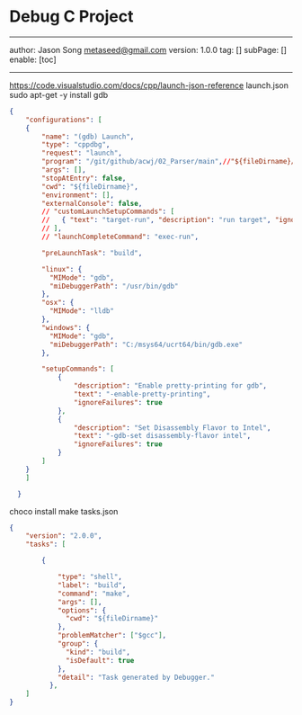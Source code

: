 # Debug C Project
---
author: Jason Song <metaseed@gmail.com>
version: 1.0.0
tag: []
subPage: []
enable: [toc]

---
https://code.visualstudio.com/docs/cpp/launch-json-reference
launch.json
sudo apt-get -y install gdb
```json
{
	"configurations": [
	{
		"name": "(gdb) Launch",
		"type": "cppdbg",
		"request": "launch",
		"program": "/git/github/acwj/02_Parser/main",//"${fileDirname}/${fileBasenameNoExtension}",
		"args": [],
		"stopAtEntry": false,
		"cwd": "${fileDirname}",
		"environment": [],
		"externalConsole": false,
		// "customLaunchSetupCommands": [
		//   { "text": "target-run", "description": "run target", "ignoreFailures": false }
		// ],
		// "launchCompleteCommand": "exec-run",

		"preLaunchTask": "build",

		"linux": {
		  "MIMode": "gdb",
		  "miDebuggerPath": "/usr/bin/gdb"
		},
		"osx": {
		  "MIMode": "lldb"
		},
		"windows": {
		  "MIMode": "gdb",
		  "miDebuggerPath": "C:/msys64/ucrt64/bin/gdb.exe"
		},

		"setupCommands": [
			{
				"description": "Enable pretty-printing for gdb",
				"text": "-enable-pretty-printing",
				"ignoreFailures": true
			},
			{
				"description": "Set Disassembly Flavor to Intel",
				"text": "-gdb-set disassembly-flavor intel",
				"ignoreFailures": true
			}
		]
	}
	]

  }

```
choco install make
tasks.json
```json
{
	"version": "2.0.0",
	"tasks": [

		{

			"type": "shell",
			"label": "build",
			"command": "make",
			"args": [],
			"options": {
			  "cwd": "${fileDirname}"
			},
			"problemMatcher": ["$gcc"],
			"group": {
			  "kind": "build",
			  "isDefault": true
			},
			"detail": "Task generated by Debugger."
		  },
	]
}
```
